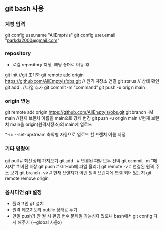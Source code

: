 ## git bash 사용
### 계정 입력
git config user.name "AllEmptyis"
git config user.email "parkda2000@gmail.com"

### repository
-  로컬 repository 지정, 해당 폴더로 이동 후

git init //git 초기화
git remote add origin  https://github.com/AllEmptyis/obs.git // 원격 저장소 연결
git status // 상태 확인
git add . //파일 추가
git commit -m "command"
git push -u origin main
### origin 연동
git remote add origin https://github.com/AllEmptyis/obs.git
git branch -M main //현재 브랜치 이름을 main으로 강제 변경
git push -u origin main //현재 브랜치 main을 origin(원격저장소)의 main에 업로드

*-u: --set-upstream 축약형
자동으로 업로드 할 브랜치 이름 지정

### 기타 명령어
git pull         # 최신 상태 가져오기
git add .        # 변경된 파일 모두 선택
git commit -m "메시지"  # 버전 저장
git push         # GitHub에 파일 올리기
git remote -v # 연결된 원격 주소 보기
git branch -vv # 현재 브랜치가 어떤 원격 브랜치에 연결 되어 있는지
git remote remove origin


### 옵시디언 git 설정
- 플러그인 git 설치
- 원격 레포지토리 public 상태로 두기
- 만일 push가 안 될 시 환경 변수 문제일 가능성이 있으니 bash에서 git config 다시 해주기 (--global 사용x)